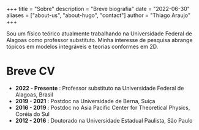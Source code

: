 +++
title = "Sobre"
description = "Breve biografia"
date = "2022-06-30"
aliases = ["about-us", "about-hugo", "contact"]
author = "Thiago Araujo"
+++

Sou um físico teórico atualmente trabalhando na Universidade Federal de Alagoas como professor substituto. 
Minha interesse de pesquisa abrange tópicos em modelos integráveis e teorias conformes em 2D.

# Breve CV

  + __2022 - Presente__ : Professor substituto na Universidade Federal de Alagoas, Brasil
  + __2019 - 2021__ : Postdoc na Universidade de Berna, Suíça
  + __2016 - 2019__ : Postdoc no Asia Pacific Center for Theoretical Physics, Coréia do Sul
  + __2012 - 2016__ : Doutorado na Universidade Estadual Paulista, São Paulo
